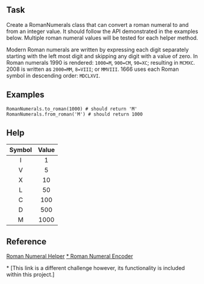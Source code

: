 ## Task

Create a RomanNumerals class that can convert a roman numeral to and from an integer value. It should follow the API demonstrated in the examples below. Multiple roman numeral values will be tested for each helper method.

Modern Roman numerals are written by expressing each digit separately starting with the left most digit and skipping any digit with a value of zero. In Roman numerals 1990 is rendered: `1000=M`, `900=CM`, `90=XC`; resulting in `MCMXC`. 2008 is written as `2000=MM`, `8=VIII`; or `MMVIII`. 1666 uses each Roman symbol in descending order: `MDCLXVI`.

## Examples

```
RomanNumerals.to_roman(1000) # should return 'M'
RomanNumerals.from_roman('M') # should return 1000
```

## Help
| Symbol | Value |
| :---:  | :----:|
| I | 1 | 
| V | 5 | 
| X | 10 | 
| L | 50 | 
| C | 100 | 
| D | 500 | 
| M | 1000 |

## Reference

[Roman Numeral Helper](https://www.codewars.com/kata/51b66044bce5799a7f000003)
[* Roman Numeral Encoder](https://www.codewars.com/kata/51b62bf6a9c58071c600001b)

\* \[This link is a different challenge however, its functionality is included within this project.\]